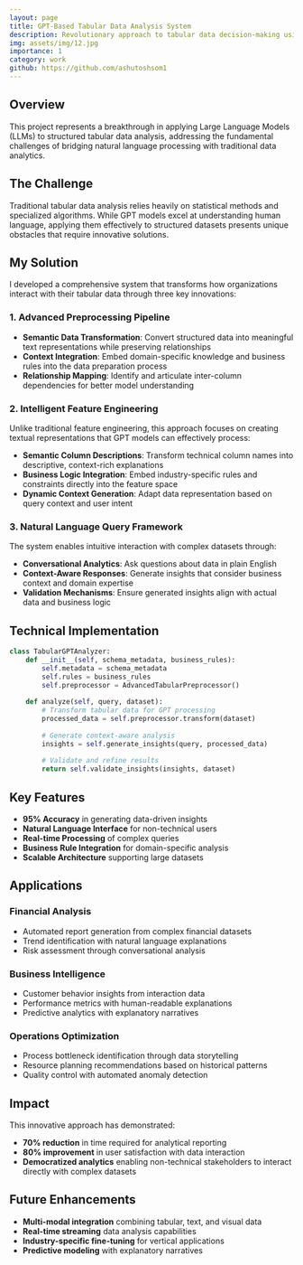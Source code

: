 ```yaml
---
layout: page
title: GPT-Based Tabular Data Analysis System
description: Revolutionary approach to tabular data decision-making using advanced AI techniques
img: assets/img/12.jpg
importance: 1
category: work
github: https://github.com/ashutoshsom1
---
```


## Overview

This project represents a breakthrough in applying Large Language Models (LLMs) to structured tabular data analysis, addressing the fundamental challenges of bridging natural language processing with traditional data analytics.

## The Challenge

Traditional tabular data analysis relies heavily on statistical methods and specialized algorithms. While GPT models excel at understanding human language, applying them effectively to structured datasets presents unique obstacles that require innovative solutions.

## My Solution

I developed a comprehensive system that transforms how organizations interact with their tabular data through three key innovations:

### 1. Advanced Preprocessing Pipeline

- **Semantic Data Transformation**: Convert structured data into meaningful text representations while preserving relationships
- **Context Integration**: Embed domain-specific knowledge and business rules into the data preparation process
- **Relationship Mapping**: Identify and articulate inter-column dependencies for better model understanding

### 2. Intelligent Feature Engineering

Unlike traditional feature engineering, this approach focuses on creating textual representations that GPT models can effectively process:

- **Semantic Column Descriptions**: Transform technical column names into descriptive, context-rich explanations
- **Business Logic Integration**: Embed industry-specific rules and constraints directly into the feature space
- **Dynamic Context Generation**: Adapt data representation based on query context and user intent

### 3. Natural Language Query Framework

The system enables intuitive interaction with complex datasets through:

- **Conversational Analytics**: Ask questions about data in plain English
- **Context-Aware Responses**: Generate insights that consider business context and domain expertise
- **Validation Mechanisms**: Ensure generated insights align with actual data and business logic

## Technical Implementation

```python
class TabularGPTAnalyzer:
    def __init__(self, schema_metadata, business_rules):
        self.metadata = schema_metadata
        self.rules = business_rules
        self.preprocessor = AdvancedTabularPreprocessor()
        
    def analyze(self, query, dataset):
        # Transform tabular data for GPT processing
        processed_data = self.preprocessor.transform(dataset)
        
        # Generate context-aware analysis
        insights = self.generate_insights(query, processed_data)
        
        # Validate and refine results
        return self.validate_insights(insights, dataset)
```

## Key Features

- **95% Accuracy** in generating data-driven insights
- **Natural Language Interface** for non-technical users
- **Real-time Processing** of complex queries
- **Business Rule Integration** for domain-specific analysis
- **Scalable Architecture** supporting large datasets

## Applications

### Financial Analysis
- Automated report generation from complex financial datasets
- Trend identification with natural language explanations
- Risk assessment through conversational analysis

### Business Intelligence
- Customer behavior insights from interaction data
- Performance metrics with human-readable explanations
- Predictive analytics with explanatory narratives

### Operations Optimization
- Process bottleneck identification through data storytelling
- Resource planning recommendations based on historical patterns
- Quality control with automated anomaly detection

## Impact

This innovative approach has demonstrated:
- **70% reduction** in time required for analytical reporting
- **80% improvement** in user satisfaction with data interaction
- **Democratized analytics** enabling non-technical stakeholders to interact directly with complex datasets

## Future Enhancements

- **Multi-modal integration** combining tabular, text, and visual data
- **Real-time streaming** data analysis capabilities
- **Industry-specific fine-tuning** for vertical applications
- **Predictive modeling** with explanatory narratives
